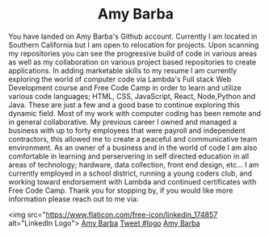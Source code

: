 <h1 align="center">Amy Barba</h1>  

<p aling="center"> You have landed on Amy Barba's Github account. Currently I am located in Southern California but I am open to relocation for projects.
Upon scanning my repositories you can see the progressive build of code in various areas as well as my collaboration on various project 
based repositories to create applications. In adding marketable skills to my resume I am currently exploring the world of computer code 
via Lambda's Full stack Web Development course and Free Code Camp in order to learn and utilize various code languages; HTML, CSS, 
JavaScript, React, Node,Python and Java. These are just a few and a good base to continue exploring this dynamic field. 
Most of my work with computer coding has been remote and in general collaborative. My previous career I owned and managed a business 
with up to forty employees that were payroll and independent contractors, this allowed me to create a peaceful and communicative team 
environment. 
As an owner of a business and in the world of code I am also comfortable in learning and perservering in self directed education in 
all areas of technology; hardware, data collection, front end design, etc...
I am currently employed in a school district, running a young coders club, and working toward endorsement with Lambda and continued 
certificates with Free Code Camp.
Thank you for stopping by, if you would like more information please reach out to me via:
  </p>


<img src="https://www.flaticon.com/free-icon/linkedin_174857 alt="LinkedIn Logo"> [Amy Barba](https://www.linkedin.com/in/amy-barba-34020115/)
<a href="https://twitter.com/intent/tweet?button_hashtag=logo&ref_src=twsrc%5Etfw" class="twitter-hashtag-button" data-show-count="false">Tweet #logo</a><script async src="https://platform.twitter.com/widgets.js" charset="utf-8"></script>
[Amy Barba](https://twitter.com/AmykBarba)
